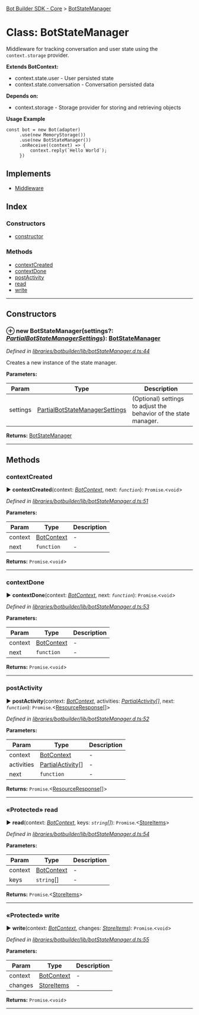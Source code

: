 [Bot Builder SDK - Core](../README.md) > [BotStateManager](../classes/botbuilder.botstatemanager.md)



# Class: BotStateManager


Middleware for tracking conversation and user state using the `context.storage` provider.

**Extends BotContext:**

*   context.state.user - User persisted state
*   context.state.conversation - Conversation persisted data

**Depends on:**

*   context.storage - Storage provider for storing and retrieving objects

**Usage Example**

    const bot = new Bot(adapter)
         .use(new MemoryStorage())
         .use(new BotStateManager())
         .onReceive((context) => {
             context.reply(`Hello World`);
         })

## Implements

* [Middleware](../interfaces/botbuilder.middleware.md)

## Index

### Constructors

* [constructor](botbuilder.botstatemanager.md#constructor)


### Methods

* [contextCreated](botbuilder.botstatemanager.md#contextcreated)
* [contextDone](botbuilder.botstatemanager.md#contextdone)
* [postActivity](botbuilder.botstatemanager.md#postactivity)
* [read](botbuilder.botstatemanager.md#read)
* [write](botbuilder.botstatemanager.md#write)



---
## Constructors
<a id="constructor"></a>


### ⊕ **new BotStateManager**(settings?: *[Partial]()[BotStateManagerSettings](../interfaces/botbuilder.botstatemanagersettings.md)*): [BotStateManager](botbuilder.botstatemanager.md)


*Defined in [libraries/botbuilder/lib/botStateManager.d.ts:44](https://github.com/Microsoft/botbuilder-js/blob/0b16877/libraries/botbuilder/lib/botStateManager.d.ts#L44)*



Creates a new instance of the state manager.


**Parameters:**

| Param | Type | Description |
| ------ | ------ | ------ |
| settings | [Partial]()[BotStateManagerSettings](../interfaces/botbuilder.botstatemanagersettings.md)   |  (Optional) settings to adjust the behavior of the state manager. |





**Returns:** [BotStateManager](botbuilder.botstatemanager.md)

---


## Methods
<a id="contextcreated"></a>

###  contextCreated

► **contextCreated**(context: *[BotContext](../interfaces/botbuilder.__global.botcontext.md)*, next: *`function`*): `Promise`.<`void`>



*Defined in [libraries/botbuilder/lib/botStateManager.d.ts:51](https://github.com/Microsoft/botbuilder-js/blob/0b16877/libraries/botbuilder/lib/botStateManager.d.ts#L51)*



**Parameters:**

| Param | Type | Description |
| ------ | ------ | ------ |
| context | [BotContext](../interfaces/botbuilder.__global.botcontext.md)   |  - |
| next | `function`   |  - |





**Returns:** `Promise`.<`void`>





___

<a id="contextdone"></a>

###  contextDone

► **contextDone**(context: *[BotContext](../interfaces/botbuilder.__global.botcontext.md)*, next: *`function`*): `Promise`.<`void`>



*Defined in [libraries/botbuilder/lib/botStateManager.d.ts:53](https://github.com/Microsoft/botbuilder-js/blob/0b16877/libraries/botbuilder/lib/botStateManager.d.ts#L53)*



**Parameters:**

| Param | Type | Description |
| ------ | ------ | ------ |
| context | [BotContext](../interfaces/botbuilder.__global.botcontext.md)   |  - |
| next | `function`   |  - |





**Returns:** `Promise`.<`void`>





___

<a id="postactivity"></a>

###  postActivity

► **postActivity**(context: *[BotContext](../interfaces/botbuilder.__global.botcontext.md)*, activities: *[Partial]()[Activity](../interfaces/botbuilder.activity.md)[]*, next: *`function`*): `Promise`.<[ResourceResponse](../interfaces/botbuilder.resourceresponse.md)[]>



*Defined in [libraries/botbuilder/lib/botStateManager.d.ts:52](https://github.com/Microsoft/botbuilder-js/blob/0b16877/libraries/botbuilder/lib/botStateManager.d.ts#L52)*



**Parameters:**

| Param | Type | Description |
| ------ | ------ | ------ |
| context | [BotContext](../interfaces/botbuilder.__global.botcontext.md)   |  - |
| activities | [Partial]()[Activity](../interfaces/botbuilder.activity.md)[]   |  - |
| next | `function`   |  - |





**Returns:** `Promise`.<[ResourceResponse](../interfaces/botbuilder.resourceresponse.md)[]>





___

<a id="read"></a>

### «Protected» read

► **read**(context: *[BotContext](../interfaces/botbuilder.__global.botcontext.md)*, keys: *`string`[]*): `Promise`.<[StoreItems](../interfaces/botbuilder.storeitems.md)>



*Defined in [libraries/botbuilder/lib/botStateManager.d.ts:54](https://github.com/Microsoft/botbuilder-js/blob/0b16877/libraries/botbuilder/lib/botStateManager.d.ts#L54)*



**Parameters:**

| Param | Type | Description |
| ------ | ------ | ------ |
| context | [BotContext](../interfaces/botbuilder.__global.botcontext.md)   |  - |
| keys | `string`[]   |  - |





**Returns:** `Promise`.<[StoreItems](../interfaces/botbuilder.storeitems.md)>





___

<a id="write"></a>

### «Protected» write

► **write**(context: *[BotContext](../interfaces/botbuilder.__global.botcontext.md)*, changes: *[StoreItems](../interfaces/botbuilder.storeitems.md)*): `Promise`.<`void`>



*Defined in [libraries/botbuilder/lib/botStateManager.d.ts:55](https://github.com/Microsoft/botbuilder-js/blob/0b16877/libraries/botbuilder/lib/botStateManager.d.ts#L55)*



**Parameters:**

| Param | Type | Description |
| ------ | ------ | ------ |
| context | [BotContext](../interfaces/botbuilder.__global.botcontext.md)   |  - |
| changes | [StoreItems](../interfaces/botbuilder.storeitems.md)   |  - |





**Returns:** `Promise`.<`void`>





___


